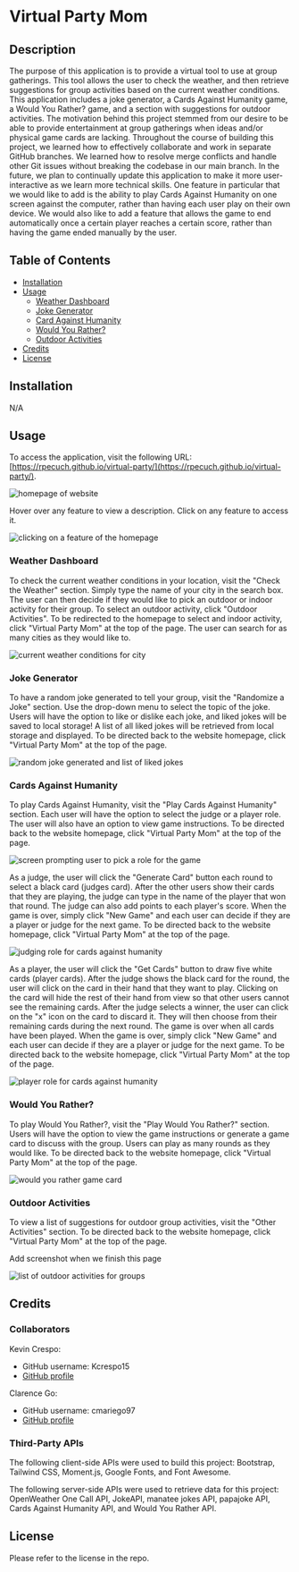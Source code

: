 # Virtual Party Mom

## Description

The purpose of this application is to provide a virtual tool to use at group gatherings. This tool allows the user to check the weather, and then retrieve suggestions for group activities based on the current weather conditions. This application includes a joke generator, a Cards Against Humanity game, a Would You Rather? game, and a section with suggestions for outdoor activities. The motivation behind this project stemmed from our desire to be able to provide entertainment at group gatherings when ideas and/or physical game cards are lacking. Throughout the course of building this project, we learned how to effectively collaborate and work in separate GitHub branches. We learned how to resolve merge conflicts and handle other Git issues without breaking the codebase in our main branch. In the future, we plan to continually update this application to make it more user-interactive as we learn more technical skills. One feature in particular that we would like to add is the ability to play Cards Against Humanity on one screen against the computer, rather than having each user play on their own device. We would also like to add a feature that allows the game to end automatically once a certain player reaches a certain score, rather than having the game ended manually by the user.

## Table of Contents

- [Installation](#installation)
- [Usage](#usage)
    - [Weather Dashboard](#weather-dashboard)
    - [Joke Generator](#joke-generator)
    - [Card Against Humanity](#cards-against-humanity)
    - [Would You Rather?](#would-you-rather)
    - [Outdoor Activities](#outdoor-activities)
- [Credits](#credits)
- [License](#license)

## Installation

N/A

## Usage

To access the application, visit the following URL: [https://rpecuch.github.io/virtual-party/](https://rpecuch.github.io/virtual-party/). 

![homepage of website](./assets/images/readme/homepage.png)

Hover over any feature to view a description. Click on any feature to access it.

![clicking on a feature of the homepage](./assets/images/readme/homepage-hover.png)

### Weather Dashboard

To check the current weather conditions in your location, visit the "Check the Weather" section. Simply type the name of your city in the search box. The user can then decide if they would like to pick an outdoor or indoor activity for their group. To select an outdoor activity, click "Outdoor Activities". To be redirected to the homepage to select and indoor activity, click "Virtual Party Mom" at the top of the page. The user can search for as many cities as they would like to.

![current weather conditions for city](./assets/images/readme/weather-dashboard.png)

### Joke Generator

To have a random joke generated to tell your group, visit the "Randomize a Joke" section. Use the drop-down menu to select the topic of the joke. Users will have the option to like or dislike each joke, and liked jokes will be saved to local storage! A list of all liked jokes will be retrieved from local storage and displayed. To be directed back to the website homepage, click "Virtual Party Mom" at the top of the page.

![random joke generated and list of liked jokes](./assets/images/readme/joke-generator.png)

### Cards Against Humanity

To play Cards Against Humanity, visit the "Play Cards Against Humanity" section. Each user will have the option to select the judge or a player role. The user will also have an option to view game instructions. To be directed back to the website homepage, click "Virtual Party Mom" at the top of the page.

![screen prompting user to pick a role for the game](./assets/images/readme/cah-choose-role.png)

As a judge, the user will click the "Generate Card" button each round to select a black card (judges card). After the other users show their cards that they are playing, the judge can type in the name of the player that won that round. The judge can also add points to each player's score. When the game is over, simply click "New Game" and each user can decide if they are a player or judge for the next game. To be directed back to the website homepage, click "Virtual Party Mom" at the top of the page.

![judging role for cards against humanity](./assets/images/readme/cah-judge.png)

As a player, the user will click the "Get Cards" button to draw five white cards (player cards). After the judge shows the black card for the round, the user will click on the card in their hand that they want to play. Clicking on the card will hide the rest of their hand from view so that other users cannot see the remaining cards. After the judge selects a winner, the user can click on the "x" icon on the card to discard it. They will then choose from their remaining cards during the next round. The game is over when all cards have been played. When the game is over, simply click "New Game" and each user can decide if they are a player or judge for the next game. To be directed back to the website homepage, click "Virtual Party Mom" at the top of the page.

![player role for cards against humanity](./assets/images/readme/cah-player.png)

### Would You Rather?

To play Would You Rather?, visit the "Play Would You Rather?" section. Users will have the option to view the game instructions or generate a game card to discuss with the group. Users can play as many rounds as they would like. To be directed back to the website homepage, click "Virtual Party Mom" at the top of the page.

![would you rather game card](./assets/images/readme/wyr-card.png)

### Outdoor Activities

To view a list of suggestions for outdoor group activities, visit the "Other Activities" section. To be directed back to the website homepage, click "Virtual Party Mom" at the top of the page.

Add screenshot when we finish this page

![list of outdoor activities for groups]()

## Credits

### Collaborators

Kevin Crespo: 
- GitHub username: Kcrespo15
- [GitHub profile](https://github.com/Kcrespo15)

Clarence Go:
- GitHub username: cmariego97
- [GitHub profile](https://github.com/cmariego97)

### Third-Party APIs

The following client-side APIs were used to build this project: Bootstrap, Tailwind CSS, Moment.js, Google Fonts, and Font Awesome.

The following server-side APIs were used to retrieve data for this project: OpenWeather One Call API, JokeAPI, manatee jokes API, papajoke API, Cards Against Humanity API, and Would You Rather API.

## License

Please refer to the license in the repo.